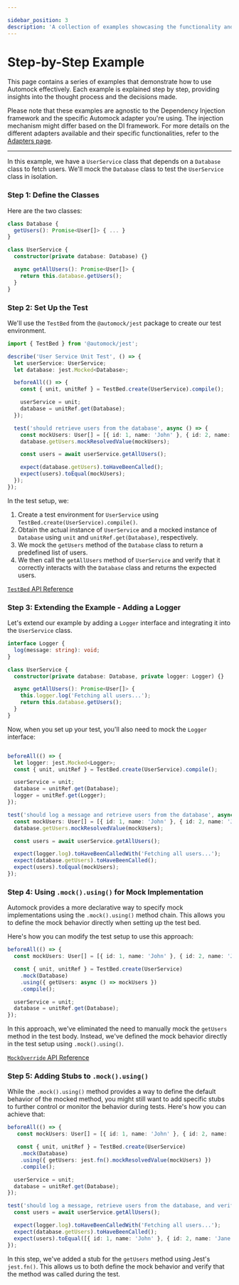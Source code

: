```yaml
---

sidebar_position: 3
description: 'A collection of examples showcasing the functionality and versatility of Automock.'
---
```


# Step-by-Step Example

This page contains a series of examples that demonstrate how to use Automock effectively. Each example is explained step
by step, providing insights into the thought process and the decisions made.

Please note that these examples are agnostic to the Dependency Injection  framework and the specific Automock
adapter you're using. The injection mechanism might differ based on the DI framework. For more details on the different
adapters available and their specific functionalities, refer to the [Adapters page](/docs/adapters).

---

In this example, we have a `UserService` class that depends on a `Database` class to fetch users. We'll mock
the `Database` class to test the `UserService` class in isolation.

### Step 1: Define the Classes

Here are the two classes:

```typescript
class Database {
  getUsers(): Promise<User[]> { ... }
}

class UserService {
  constructor(private database: Database) {}

  async getAllUsers(): Promise<User[]> {
    return this.database.getUsers();
  }
}
```

### Step 2: Set Up the Test

We'll use the `TestBed` from the `@automock/jest` package to create our test environment.

```typescript
import { TestBed } from '@automock/jest';

describe('User Service Unit Test', () => {
  let userService: UserService;
  let database: jest.Mocked<Database>;

  beforeAll(() => {
    const { unit, unitRef } = TestBed.create(UserService).compile();

    userService = unit;
    database = unitRef.get(Database);
  });

  test('should retrieve users from the database', async () => {
    const mockUsers: User[] = [{ id: 1, name: 'John' }, { id: 2, name: 'Jane'}];
    database.getUsers.mockResolvedValue(mockUsers);

    const users = await userService.getAllUsers();

    expect(database.getUsers).toHaveBeenCalled();
    expect(users).toEqual(mockUsers);
  });
});
```

In the test setup, we:

1. Create a test environment for `UserService` using `TestBed.create(UserService).compile()`.
2. Obtain the actual instance of `UserService` and a mocked instance of `Database` using `unit`
   and `unitRef.get(Database)`, respectively.
3. We mock the `getUsers` method of the `Database` class to return a predefined list of users.
4. We then call the `getAllUsers` method of `UserService` and verify that it correctly interacts with the `Database`
   class and returns the expected users.

[`TestBed` API Reference](https://automock.dev/api-reference/api/testbed-api)

### Step 3: Extending the Example - Adding a Logger

Let's extend our example by adding a `Logger` interface and integrating it into the `UserService` class.

```typescript
interface Logger {
  log(message: string): void;
}

class UserService {
  constructor(private database: Database, private logger: Logger) {}

  async getAllUsers(): Promise<User[]> {
    this.logger.log('Fetching all users...');
    return this.database.getUsers();
  }
}
```

Now, when you set up your test, you'll also need to mock the `Logger` interface:

```typescript

beforeAll(() => {
  let logger: jest.Mocked<Logger>;
  const { unit, unitRef } = TestBed.create(UserService).compile();

  userService = unit;
  database = unitRef.get(Database);
  logger = unitRef.get(Logger);
});

test('should log a message and retrieve users from the database', async () => {
  const mockUsers: User[] = [{ id: 1, name: 'John' }, { id: 2, name: 'Jane' }];
  database.getUsers.mockResolvedValue(mockUsers);

  const users = await userService.getAllUsers();

  expect(logger.log).toHaveBeenCalledWith('Fetching all users...');
  expect(database.getUsers).toHaveBeenCalled();
  expect(users).toEqual(mockUsers);
});
```

### Step 4: Using `.mock().using()` for Mock Implementation

Automock provides a more declarative way to specify mock implementations using the `.mock().using()` method chain. This
allows you to define the mock behavior directly when setting up the test bed.

Here's how you can modify the test setup to use this approach:

```typescript
beforeAll(() => {
  const mockUsers: User[] = [{ id: 1, name: 'John' }, { id: 2, name: 'Jane' }];

  const { unit, unitRef } = TestBed.create(UserService)
    .mock(Database)
    .using({ getUsers: async () => mockUsers })
    .compile();

  userService = unit;
  database = unitRef.get(Database);
});
```

In this approach, we've eliminated the need to manually mock the `getUsers` method in the test body. Instead, we've
defined the mock behavior directly in the test setup using `.mock().using()`.

[`MockOverride` API Reference](https://automock.dev/api-reference/api/mockoverride-api)

### Step 5: Adding Stubs to `.mock().using()`

While the `.mock().using()` method provides a way to define the default behavior of the mocked method, you might still
want to add specific stubs to further control or monitor the behavior during tests. Here's how you can achieve that:

```typescript
beforeAll(() => {
   const mockUsers: User[] = [{ id: 1, name: 'John' }, { id: 2, name: 'Jane' }];

   const { unit, unitRef } = TestBed.create(UserService)
    .mock(Database)
    .using({ getUsers: jest.fn().mockResolvedValue(mockUsers) })
    .compile();

  userService = unit;
  database = unitRef.get(Database);
});

test('should log a message, retrieve users from the database, and verify method call', async () => {
  const users = await userService.getAllUsers();

  expect(logger.log).toHaveBeenCalledWith('Fetching all users...');
  expect(database.getUsers).toHaveBeenCalled();
  expect(users).toEqual([{ id: 1, name: 'John' }, { id: 2, name: 'Jane' }]);
});
```

In this step, we've added a stub for the `getUsers` method using Jest's `jest.fn()`. This allows us to both define the
mock behavior and verify that the method was called during the test.
